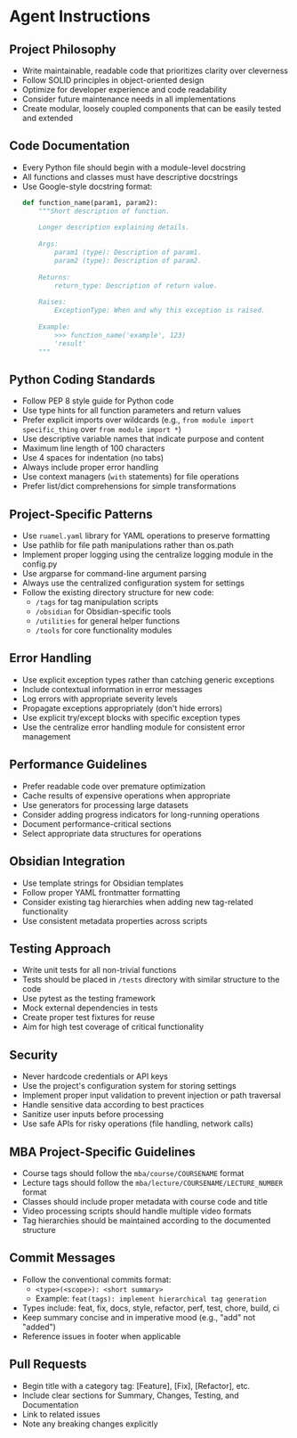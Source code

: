 # Agent Instructions 

## Project Philosophy
- Write maintainable, readable code that prioritizes clarity over cleverness
- Follow SOLID principles in object-oriented design
- Optimize for developer experience and code readability
- Consider future maintenance needs in all implementations
- Create modular, loosely coupled components that can be easily tested and extended

## Code Documentation
- Every Python file should begin with a module-level docstring
- All functions and classes must have descriptive docstrings
- Use Google-style docstring format:
  ```python
  def function_name(param1, param2):
      """Short description of function.
      
      Longer description explaining details.
      
      Args:
          param1 (type): Description of param1.
          param2 (type): Description of param2.
          
      Returns:
          return_type: Description of return value.
          
      Raises:
          ExceptionType: When and why this exception is raised.
          
      Example:
          >>> function_name('example', 123)
          'result'
      """
  ```

## Python Coding Standards
- Follow PEP 8 style guide for Python code
- Use type hints for all function parameters and return values
- Prefer explicit imports over wildcards (e.g., `from module import specific_thing` over `from module import *`)
- Use descriptive variable names that indicate purpose and content
- Maximum line length of 100 characters
- Use 4 spaces for indentation (no tabs)
- Always include proper error handling
- Use context managers (`with` statements) for file operations
- Prefer list/dict comprehensions for simple transformations

## Project-Specific Patterns
- Use `ruamel.yaml` library for YAML operations to preserve formatting
- Use pathlib for file path manipulations rather than os.path
- Implement proper logging using the centralize logging module in the config.py
- Use argparse for command-line argument parsing
- Always use the centralized configuration system for settings
- Follow the existing directory structure for new code:
  - `/tags` for tag manipulation scripts
  - `/obsidian` for Obsidian-specific tools
  - `/utilities` for general helper functions
  - `/tools` for core functionality modules

## Error Handling
- Use explicit exception types rather than catching generic exceptions
- Include contextual information in error messages
- Log errors with appropriate severity levels
- Propagate exceptions appropriately (don't hide errors)
- Use explicit try/except blocks with specific exception types
- Use the centralize error handling module for consistent error management

## Performance Guidelines
- Prefer readable code over premature optimization
- Cache results of expensive operations when appropriate
- Use generators for processing large datasets
- Consider adding progress indicators for long-running operations
- Document performance-critical sections
- Select appropriate data structures for operations

## Obsidian Integration
- Use template strings for Obsidian templates
- Follow proper YAML frontmatter formatting
- Consider existing tag hierarchies when adding new tag-related functionality
- Use consistent metadata properties across scripts

## Testing Approach
- Write unit tests for all non-trivial functions
- Tests should be placed in `/tests` directory with similar structure to the code
- Use pytest as the testing framework
- Mock external dependencies in tests
- Create proper test fixtures for reuse
- Aim for high test coverage of critical functionality

## Security
- Never hardcode credentials or API keys
- Use the project's configuration system for storing settings
- Implement proper input validation to prevent injection or path traversal
- Handle sensitive data according to best practices
- Sanitize user inputs before processing
- Use safe APIs for risky operations (file handling, network calls)

## MBA Project-Specific Guidelines
- Course tags should follow the `mba/course/COURSENAME` format
- Lecture tags should follow the `mba/lecture/COURSENAME/LECTURE_NUMBER` format
- Classes should include proper metadata with course code and title
- Video processing scripts should handle multiple video formats
- Tag hierarchies should be maintained according to the documented structure

## Commit Messages
- Follow the conventional commits format:
  - `<type>(<scope>): <short summary>`
  - Example: `feat(tags): implement hierarchical tag generation`
- Types include: feat, fix, docs, style, refactor, perf, test, chore, build, ci
- Keep summary concise and in imperative mood (e.g., "add" not "added")
- Reference issues in footer when applicable

## Pull Requests
- Begin title with a category tag: [Feature], [Fix], [Refactor], etc.
- Include clear sections for Summary, Changes, Testing, and Documentation
- Link to related issues
- Note any breaking changes explicitly

